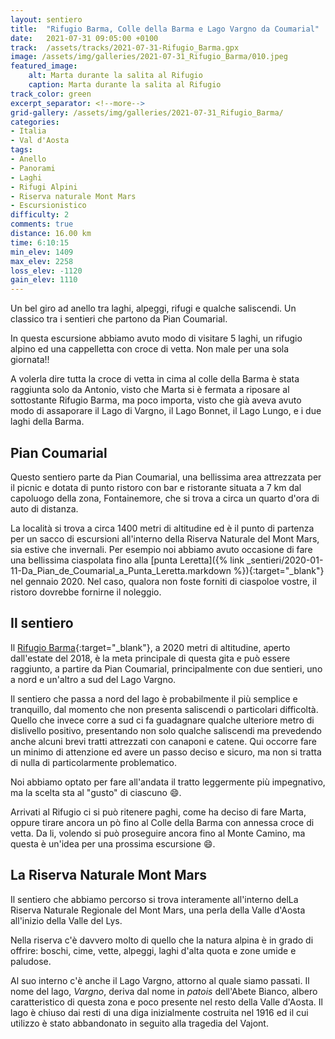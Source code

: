 ```yaml
---
layout: sentiero
title:  "Rifugio Barma, Colle della Barma e Lago Vargno da Coumarial"
date:   2021-07-31 09:05:00 +0100
track:  /assets/tracks/2021-07-31-Rifugio_Barma.gpx
image: /assets/img/galleries/2021-07-31_Rifugio_Barma/010.jpeg
featured_image:
    alt: Marta durante la salita al Rifugio
    caption: Marta durante la salita al Rifugio
track_color: green
excerpt_separator: <!--more-->
grid-gallery: /assets/img/galleries/2021-07-31_Rifugio_Barma/
categories:
- Italia
- Val d'Aosta 
tags:
- Anello
- Panorami
- Laghi
- Rifugi Alpini
- Riserva naturale Mont Mars  
- Escursionistico
difficulty: 2
comments: true
distance: 16.00 km
time: 6:10:15
min_elev: 1409
max_elev: 2258
loss_elev: -1120
gain_elev: 1110
---
```


Un bel giro ad anello tra laghi, alpeggi, rifugi e qualche saliscendi. Un classico tra i sentieri che partono da Pian Coumarial.

<!--more-->

In questa escursione abbiamo avuto modo di visitare 5 laghi, un rifugio alpino ed una cappelletta con croce di vetta. Non male per una sola giornata!! 

A volerla dire tutta la croce di vetta in cima al colle della Barma è stata raggiunta solo da Antonio, visto che Marta si è fermata a riposare al sottostante Rifugio Barma, ma poco importa, visto che già aveva avuto modo di assaporare il Lago di Vargno, il Lago Bonnet, il Lago Lungo, e i due laghi della Barma.

## Pian Coumarial

Questo sentiero parte da Pian Coumarial, una bellissima area attrezzata per il picnic e dotata di punto ristoro con bar e ristorante situata a 7 km dal capoluogo della zona, Fontainemore, che si trova a circa un quarto d'ora di auto di distanza.

La località si trova a circa 1400 metri di altitudine ed è il punto di partenza per un sacco di escursioni all'interno della Riserva Naturale del Mont Mars, sia estive che invernali.
Per esempio noi abbiamo avuto occasione di fare una bellissima ciaspolata fino alla [punta Leretta]({% link _sentieri/2020-01-11-Da_Pian_de_Coumarial_a_Punta_Leretta.markdown %}){:target="_blank"} nel gennaio 2020. Nel caso, qualora non foste forniti di ciaspoloe vostre, il ristoro dovrebbe fornirne il noleggio.

## Il sentiero

Il [Rifugio Barma](https://www.montmars.it/esperienza/lago-e-rifugio-barma/){:target="_blank"}, a 2020 metri di altitudine, aperto dall'estate del 2018, è la meta principale di questa gita e può essere raggiunto, a partire da Pian Coumarial, principalmente con due sentieri, uno a nord e un'altro a sud del Lago Vargno.

Il sentiero che passa a nord del lago è probabilmente il più semplice e tranquillo, dal momento che non presenta saliscendi o particolari difficoltà. 
Quello che invece corre a sud ci fa guadagnare qualche ulteriore metro di dislivello positivo, presentando non solo qualche saliscendi ma prevedendo anche alcuni brevi tratti attrezzati con canaponi e catene. Qui occorre fare un minimo di attenzione ed avere un passo deciso e sicuro, ma non si tratta di nulla di particolarmente problematico. 

Noi abbiamo optato per fare all'andata il tratto leggermente più impegnativo, ma la scelta sta al "gusto" di ciascuno :smile:.

Arrivati al Rifugio ci si può ritenere paghi, come ha deciso di fare Marta, oppure tirare ancora un pò fino al Colle della Barma con annessa croce di vetta. Da li, volendo si può proseguire ancora fino al Monte Camino, ma questa è un'idea per una prossima escursione :smile:.

## La Riserva Naturale Mont Mars

Il sentiero che abbiamo percorso si trova interamente all'interno delLa Riserva Naturale Regionale del Mont Mars, una perla della Valle d'Aosta all'inizio della Valle del Lys.

Nella riserva c'è davvero molto di quello che la natura alpina è in grado di offrire: boschi, cime, vette, alpeggi, laghi d'alta quota e zone umide e paludose.

Al suo interno c'è anche il Lago Vargno, attorno al quale siamo passati. Il nome del lago, _Vargno_, deriva dal nome in _patois_ dell'Abete Bianco, albero caratteristico di questa zona e poco presente nel resto della Valle d'Aosta. 
Il lago è chiuso dai resti di una diga inizialmente costruita nel 1916 ed il cui utilizzo è stato abbandonato in seguito alla tragedia del Vajont.